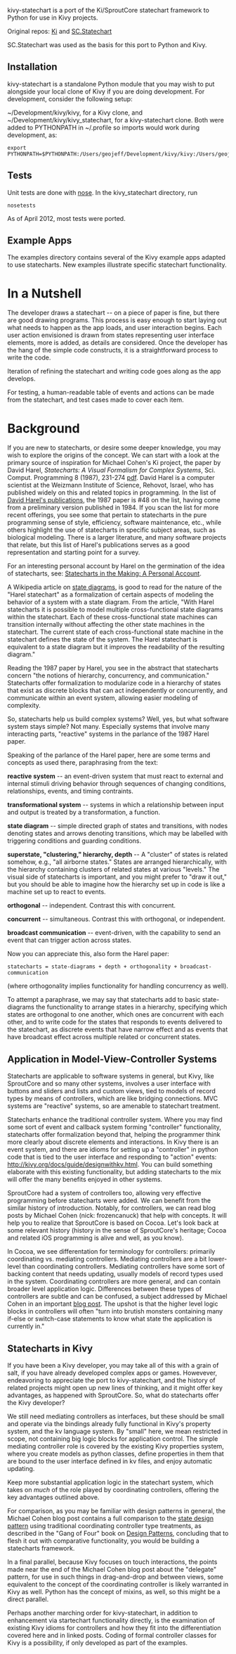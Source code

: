 kivy-statechart is a port of the Ki/SproutCore statechart framework to Python for use in Kivy projects.

Original repos: [Ki](https://github.com/frozenCanuck/ki) and [SC.Statechart](https://github.com/sproutcore/sproutcore/tree/master/frameworks/statechart)

SC.Statechart was used as the basis for this port to Python and Kivy.

Installation
------------

kivy-statechart is a standalone Python module that you may wish to put alongside your local clone of Kivy if you are doing development. For development, consider the following setup:

~/Development/kivy/kivy, for a Kivy clone, and ~/Development/kivy/kivy_statechart, for a kivy-statechart clone. Both were added to PYTHONPATH in
~/.profile so imports would work during development, as:

    export PYTHONPATH=$PYTHONPATH:/Users/geojeff/Development/kivy/kivy:/Users/geojeff/Development/kivy 

Tests
-----

Unit tests are done with [nose](http://readthedocs.org/docs/nose/en/latest/). In the kivy_statechart directory, run

    nosetests

As of April 2012, most tests were ported.

Example Apps
------------

The examples directory contains several of the Kivy example apps adapted to use statecharts. New examples illustrate specific statechart functionality.

In a Nutshell
=============

The developer draws a statechart -- on a piece of paper is fine, but there are good drawing programs. This process is easy enough to start laying out what needs to happen as the app loads, and user interaction begins. Each user action envisioned is drawn from states representing user interface elements, more is added, as details are considered. Once the developer has the hang of the simple code constructs, it is a straightforward process to write the code. 

Iteration of refining the statechart and writing code goes along as the app develops. 

For testing, a human-readable table of events and actions can be made from the statechart, and test cases made to cover each item.

Background
==========

If you are new to statecharts, or desire some deeper knowledge, you may wish to explore the origins of the concept. We can start with a look at the primary source of inspiration for Michael Cohen's Ki project, the paper by David Harel, *Statecharts: A Visual Formalism for Complex Systems*, Sci. Comput. Programming 8 (1987), 231-274 [pdf](http://www.wisdom.weizmann.ac.il/~harel/SCANNED.PAPERS/Statecharts.pdf). David Harel is a computer scientist at the Weizmann Institute of Science, Rehovot, Israel, who has published widely on this and related topics in programming. In the list of [David Harel's publications](http://www.wisdom.weizmann.ac.il/~harel/papers.html), the 1987 paper is #48 on the list, having come from a preliminary version published in 1984. If you scan the list for more recent offerings, you see some that pertain to statecharts in the pure programming sense of style, efficiency, software maintenance, etc., while others highlight the use of statecharts in specific subject areas, such as biological modeling. There is a larger literature, and many software projects that relate, but this list of Harel's publications serves as a good representation and starting point for a survey.

For an interesting personal account by Harel on the germination of the idea of statecharts, see: [Statecharts in the Making: A Personal Account](http://www.wisdom.weizmann.ac.il/%7Eharel/papers/Statecharts.History.pdf).

A Wikipedia article on [state diagrams](http://en.wikipedia.org/wiki/State_diagram), is good to read for the nature of the "Harel statechart" as a formalization of certain aspects of modeling the behavior of a system with a state diagram. From the article, "With Harel statecharts it is possible to model multiple cross-functional state diagrams within the statechart. Each of these cross-functional state machines can transition internally without affecting the other state machines in the statechart. The current state of each cross-functional state machine in the statechart defines the state of the system. The Harel statechart is equivalent to a state diagram but it improves the readability of the resulting diagram."

Reading the 1987 paper by Harel, you see in the abstract that statecharts concern "the notions of hierarchy, concurrency, and communication." Statecharts offer formalization to modularize code in a hierarchy of states that exist as discrete blocks that can act independently or concurrently, and communicate within an event system, allowing easier modeling of complexity.

So, statecharts help us build complex systems? Well, yes, but what software system stays simple? Not many. Especially systems that involve many interacting parts, "reactive" systems in the parlance of the 1987 Harel paper.

Speaking of the parlance of the Harel paper, here are some terms and concepts as used there, paraphrasing from the text:

**reactive system** -- an event-driven system that must react to external and internal stimuli driving behavior through sequences of changing conditions, relationships, events, and timing contraints.

**transformational system** -- systems in which a relationship between input and output is treated by a transformation, a function.

**state diagram** -- simple directed graph of states and transitions, with nodes denoting states and arrows denoting transitions, which may be labelled with triggering conditions and guarding conditions.

**superstate, "clustering," hierarchy, depth** -- A "cluster" of states is related somehow, e.g., "all airborne states." States are arranged hierarchically, with the hierarchy containing clusters of related states at various "levels." The visual side of statecharts is important, and you might prefer to "draw it out," but you should be able to imagine how the hierarchy set up in code is like a machine set up to react to events.

**orthogonal** -- independent. Contrast this with concurrent.

**concurrent** -- simultaneous. Contrast this with orthogonal, or independent.

**broadcast communication** -- event-driven, with the capability to send an event that can trigger action across states.

Now you can appreciate this, also form the Harel paper:

    statecharts = state-diagrams + depth + orthogonality + broadcast-communication

(where orthogonality implies functionality for handling concurrency as well).

To attempt a paraphrase, we may say that statecharts add to basic state-diagrams the functionality to arrange states in a hierarchy, specifying which states are orthogonal to one another, which ones are concurrent with each other, and to write code for the states that responds to events delivered to the statechart, as discrete events that have narrow effect and as events that have broadcast effect across multiple related or concurrent states.

Application in Model-View-Controller Systems
--------------------------------------------

Statecharts are applicable to software systems in general, but Kivy, like SproutCore and so many other systems, involves a user interface with buttons and sliders and lists and custom views, tied to models of record types by means of controllers, which are like bridging connections. MVC systems are "reactive" systems, so are amenable to statechart treatment.

Statecharts enhance the traditional controller system. Where you may find some sort of event and callback system forming "controller" functionality, statecharts offer formalization beyond that, helping the programmer think more clearly about discrete elements and interactions. In Kivy there is an event system, and there are idioms for setting up a "controller" in python code that is tied to the user interface and responding to "action" events: http://kivy.org/docs/guide/designwithkv.html. You can build something elaborate with this existing functionality, but adding statecharts to the mix will offer the many benefits enjoyed in other systems. 

SproutCore had a system of controllers too, allowing very effective programming before statecharts were added. We can benefit from the similar history of introduction. Notably, for controllers, we can read blog posts by Michael Cohen (nick: frozencanuck) that help with concepts. It will help you to realize that SproutCore is based on Cocoa. Let's look back at some relevant history (history in the sense of SproutCore's heritage; Cocoa and related iOS programming is alive and well, as you know).

In Cocoa, we see differentation for terminology for controllers: primarily coordinating vs. mediating controllers. Mediating controllers are a bit lower-level than coordinating controllers. Mediating controllers have some sort of backing content that needs updating, usually models of record types used in the system. Coordinating controllers are more general, and can contain broader level application logic. Differences between these types of controllers are subtle and can be confused, a subject addressed by Michael Cohen in an important [blog post](http://frozencanuck.wordpress.com/2011/03/09/sproutcore-statecharts-vs-controllers/). The upshot is that the higher level logic blocks in controllers will often "turn into brutish monsters containing many if-else or switch-case statements to know what state the application is currently in." 

Statecharts in Kivy
-------------------

If you have been a Kivy developer, you may take all of this with a grain of salt, if you have already developed complex apps or games. Howevever, endeavoring to appreciate the port to kivy-statechart, and the history of related projects might open up new lines of thinking, and it might offer key advantages, as happened with SproutCore. So, what do statecharts offer the Kivy developer?

We still need mediating controllers as interfaces, but these should be small and operate via the bindings already fully functional in Kivy's property system, and the kv language system. By "small" here, we mean restricted in scope, not containing big logic blocks for application control.  The simple mediating controller role is covered by the existing Kivy properties system, where you create models as python classes, define properties in them that are bound to the user interface defined in kv files, and enjoy automatic updating. 

Keep more substantial application logic in the statechart system, which takes on *much* of the role played by coordinating controllers, offering the key advantages outlined above. 

For comparison, as you may be familiar with design patterns in general, the Michael Cohen blog post contains a full comparison to the [state design pattern](http://en.wikipedia.org/wiki/State_pattern) using traditional coordinating controller type treatments, as described in the "Gang of Four" book on [Design Patterns](http://en.wikipedia.org/wiki/Design_Patterns_%28book%29), concluding that to flesh it out with comparative functionality, you would be building a statecharts framework.

In a final parallel, because Kivy focuses on touch interactions, the points made near the end of the Michael Cohen blog post about the "delegate" pattern, for use in such things in drag-and-drop and between views, some equivalent to the concept of the coordinating controller is likely warranted in Kivy as well. Python has the concept of mixins, as well, so this might be a direct parallel.

Perhaps another marching order for kivy-statechart, in addition to enhancement via startechart functionality directly, is the examination of existing Kivy idioms for controllers and how they fit into the differentiation covered here and in linked posts. Coding of formal controller classes for Kivy is a possibility, if only developed as part of the examples.










